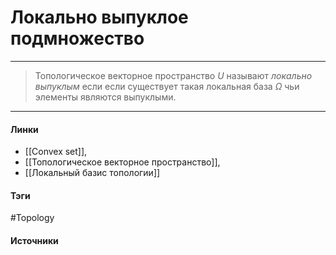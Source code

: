 # Локально выпуклое подмножество
***
>Топологическое векторное пространство $U$ называют *локально выпуклым* если если существует такая локальная база $\Omega$ чьи элементы являются выпуклыми.
***
#### Линки
- [[Convex set]],
- [[Топологическое векторное пространство]],
- [[Локальный базис топологии]]
#### Тэги
 #Topology 
#### Источники